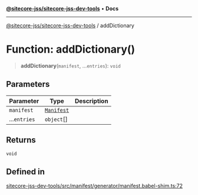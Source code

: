 [**@sitecore-jss/sitecore-jss-dev-tools**](../README.md) • **Docs**

***

[@sitecore-jss/sitecore-jss-dev-tools](../README.md) / addDictionary

# Function: addDictionary()

> **addDictionary**(`manifest`, ...`entries`): `void`

## Parameters

| Parameter | Type | Description |
| ------ | ------ | ------ |
| `manifest` | [`Manifest`](../interfaces/Manifest.md) |  |
| ...`entries` | `object`[] |  |

## Returns

`void`

## Defined in

[sitecore-jss-dev-tools/src/manifest/generator/manifest.babel-shim.ts:72](https://github.com/Sitecore/jss/blob/19bb6642e4427b5db18d1ab2d795fea2aea54ea3/packages/sitecore-jss-dev-tools/src/manifest/generator/manifest.babel-shim.ts#L72)
